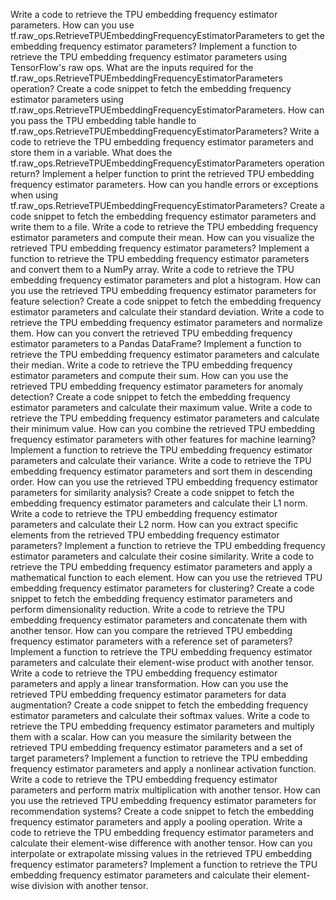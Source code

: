 Write a code to retrieve the TPU embedding frequency estimator parameters.
How can you use tf.raw_ops.RetrieveTPUEmbeddingFrequencyEstimatorParameters to get the embedding frequency estimator parameters?
Implement a function to retrieve the TPU embedding frequency estimator parameters using TensorFlow's raw ops.
What are the inputs required for the tf.raw_ops.RetrieveTPUEmbeddingFrequencyEstimatorParameters operation?
Create a code snippet to fetch the embedding frequency estimator parameters using tf.raw_ops.RetrieveTPUEmbeddingFrequencyEstimatorParameters.
How can you pass the TPU embedding table handle to tf.raw_ops.RetrieveTPUEmbeddingFrequencyEstimatorParameters?
Write a code to retrieve the TPU embedding frequency estimator parameters and store them in a variable.
What does the tf.raw_ops.RetrieveTPUEmbeddingFrequencyEstimatorParameters operation return?
Implement a helper function to print the retrieved TPU embedding frequency estimator parameters.
How can you handle errors or exceptions when using tf.raw_ops.RetrieveTPUEmbeddingFrequencyEstimatorParameters?
Create a code snippet to fetch the embedding frequency estimator parameters and write them to a file.
Write a code to retrieve the TPU embedding frequency estimator parameters and compute their mean.
How can you visualize the retrieved TPU embedding frequency estimator parameters?
Implement a function to retrieve the TPU embedding frequency estimator parameters and convert them to a NumPy array.
Write a code to retrieve the TPU embedding frequency estimator parameters and plot a histogram.
How can you use the retrieved TPU embedding frequency estimator parameters for feature selection?
Create a code snippet to fetch the embedding frequency estimator parameters and calculate their standard deviation.
Write a code to retrieve the TPU embedding frequency estimator parameters and normalize them.
How can you convert the retrieved TPU embedding frequency estimator parameters to a Pandas DataFrame?
Implement a function to retrieve the TPU embedding frequency estimator parameters and calculate their median.
Write a code to retrieve the TPU embedding frequency estimator parameters and compute their sum.
How can you use the retrieved TPU embedding frequency estimator parameters for anomaly detection?
Create a code snippet to fetch the embedding frequency estimator parameters and calculate their maximum value.
Write a code to retrieve the TPU embedding frequency estimator parameters and calculate their minimum value.
How can you combine the retrieved TPU embedding frequency estimator parameters with other features for machine learning?
Implement a function to retrieve the TPU embedding frequency estimator parameters and calculate their variance.
Write a code to retrieve the TPU embedding frequency estimator parameters and sort them in descending order.
How can you use the retrieved TPU embedding frequency estimator parameters for similarity analysis?
Create a code snippet to fetch the embedding frequency estimator parameters and calculate their L1 norm.
Write a code to retrieve the TPU embedding frequency estimator parameters and calculate their L2 norm.
How can you extract specific elements from the retrieved TPU embedding frequency estimator parameters?
Implement a function to retrieve the TPU embedding frequency estimator parameters and calculate their cosine similarity.
Write a code to retrieve the TPU embedding frequency estimator parameters and apply a mathematical function to each element.
How can you use the retrieved TPU embedding frequency estimator parameters for clustering?
Create a code snippet to fetch the embedding frequency estimator parameters and perform dimensionality reduction.
Write a code to retrieve the TPU embedding frequency estimator parameters and concatenate them with another tensor.
How can you compare the retrieved TPU embedding frequency estimator parameters with a reference set of parameters?
Implement a function to retrieve the TPU embedding frequency estimator parameters and calculate their element-wise product with another tensor.
Write a code to retrieve the TPU embedding frequency estimator parameters and apply a linear transformation.
How can you use the retrieved TPU embedding frequency estimator parameters for data augmentation?
Create a code snippet to fetch the embedding frequency estimator parameters and calculate their softmax values.
Write a code to retrieve the TPU embedding frequency estimator parameters and multiply them with a scalar.
How can you measure the similarity between the retrieved TPU embedding frequency estimator parameters and a set of target parameters?
Implement a function to retrieve the TPU embedding frequency estimator parameters and apply a nonlinear activation function.
Write a code to retrieve the TPU embedding frequency estimator parameters and perform matrix multiplication with another tensor.
How can you use the retrieved TPU embedding frequency estimator parameters for recommendation systems?
Create a code snippet to fetch the embedding frequency estimator parameters and apply a pooling operation.
Write a code to retrieve the TPU embedding frequency estimator parameters and calculate their element-wise difference with another tensor.
How can you interpolate or extrapolate missing values in the retrieved TPU embedding frequency estimator parameters?
Implement a function to retrieve the TPU embedding frequency estimator parameters and calculate their element-wise division with another tensor.